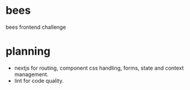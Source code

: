 # bees
bees frontend challenge

# planning

- nextjs for routing, component css handling, forms, state and context management.
- lint for code quality.